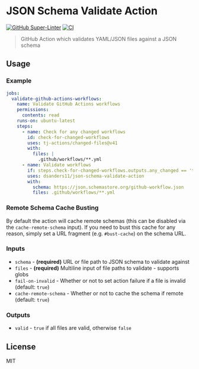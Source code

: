 # JSON Schema Validate Action

[![GitHub Super-Linter](https://github.com/dsanders11/json-schema-validate-action/actions/workflows/linter.yml/badge.svg)](https://github.com/super-linter/super-linter)
[![CI](https://github.com/dsanders11/json-schema-validate-action/actions/workflows/ci.yml/badge.svg)](https://github.com/dsanders11/json-schema-validate-action/actions/workflows/ci.yml)

> GitHub Action which validates YAML/JSON files against a JSON schema

## Usage

### Example

```yaml
jobs:
  validate-github-actions-workflows:
    name: Validate GitHub Actions workflows
    permissions:
      contents: read
    runs-on: ubuntu-latest
    steps:
      - name: Check for any changed workflows
        id: check-for-changed-workflows
        uses: tj-actions/changed-files@v41
        with:
          files: |
            .github/workflows/**.yml
      - name: Validate workflows
        if: steps.check-for-changed-workflows.outputs.any_changed == 'true'
        uses: dsanders11/json-schema-validate-action
        with:
          schema: https://json.schemastore.org/github-workflow.json
          files: .github/workflows/**.yml 
```

### Remote Schema Cache Busting

By default the action will cache remote schemas (this can be disabled via the
`cache-remote-schema` input). If you need to bust this cache for any reason,
simply set a URL fragment (e.g. `#bust-cache`) on the schema URL.

### Inputs

- `schema` - **(required)** URL or file path to JSON schema to validate against
- `files` - **(required)** Multiline input of file paths to validate - supports
  globs
- `fail-on-invalid` - Whether or not to set action failure if a file is invalid
  (default: `true`)
- `cache-remote-schema` - Whether or not to cache the schema if remote
  (default: `true`)

### Outputs

- `valid` - `true` if all files are valid, otherwise `false`

## License

MIT
